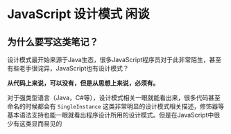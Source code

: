 # JavaScript 设计模式 闲谈

## 为什么要写这类笔记？

设计模式最开始来源于Java生态，很多JavaScript程序员对于此非常陌生，甚至有些老手很诧异，JavaScript也有设计模式？

**从代码上来说，可以没有，但是从思想上来说，必须有。**

对于强类型语言（Java，C#等），设计模式相关一眼就能看出来，很多代码甚至命名的时候都会有 `SingleInstance` 这类非常明显的设计模式相关描述，修饰器等基本语法支持也能一眼就看出程序设计所用的设计模式。但是在JavaScript中很少有这类显而易见的
